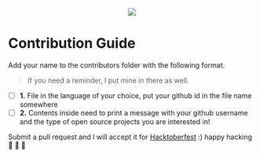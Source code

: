 
<p align="center"><img src="https://hacktoberfest.digitalocean.com/assets/logo-hacktoberfest-658b5aa2bd34e782d29c40bf6afbdff00f20fe1328efa6da17743878ba8db66f.png"></p>

# **Contribution Guide**
Add your name to the contributors folder with the following format. 
> If you need a reminder, I put mine in there as well.


- [ ] **1.** File in the language of your choice, put your github id in the file name somewhere
- [ ] **2.** Contents inside need to print a message with your github username and the type of open source projects you are interested in! 

Submit a pull request and I will accept it for [Hacktoberfest](https://hacktoberfest.digitalocean.com/) :) happy hacking :ghost: :jack_o_lantern: :candy:
